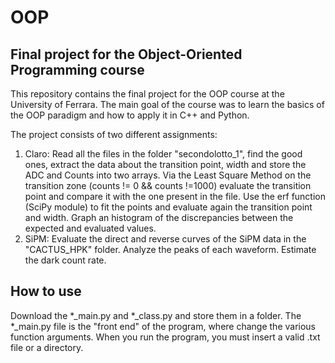 # OOP

## Final project for the Object-Oriented Programming course

This repository contains the final project for the OOP course at the University of Ferrara. The main goal of the course was to learn the basics of the OOP paradigm and how to apply it in C++ and Python.

The project consists of two different assignments:

1) Claro: Read all the files in the folder "secondolotto_1", find the good ones, extract the data about the transition point, width and store the ADC and Counts into two arrays. Via the Least Square Method on the transition zone (counts != 0 && counts !=1000) evaluate the transition point and compare it with the one present in the file. Use the erf function (SciPy module) to fit the points and evaluate again the transition point and width. Graph an histogram of the discrepancies between the expected and evaluated values.
2) SiPM: Evaluate the direct and reverse curves of the SiPM data in the "CACTUS_HPK" folder. Analyze the peaks of each waveform. Estimate the dark count rate.

## How to use
Download the *_main.py and *_class.py and store them in a folder. The *_main.py file is the "front end" of the program, where change the various function arguments. When you run the program, you must insert a valid .txt file or a directory. 
